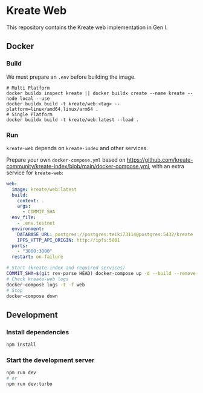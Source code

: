# Kreate Web

This repository contains the Kreate web implementation in Gen I.

## Docker

### Build

We must prepare an `.env` before building the image.

```
# Multi Platform
docker buildx inspect kreate || docker buildx create --name kreate --node local --use
docker buildx build -t kreate/web:<tag> --platform=linux/amd64,linux/arm64 .
# Single Platform
docker buildx build -t kreate/web:latest --load .
```

### Run

`kreate-web` depends on `kreate-index` and other services.

Prepare your own `docker-compose.yml` based on https://github.com/kreate-community/kreate-index/blob/main/docker-compose.yml, with an extra service for `kreate-web`:

```yaml
web:
  image: kreate/web:latest
  build:
    context: .
    args:
      - COMMIT_SHA
  env_file:
    - .env.testnet
  environment:
    DATABASE_URL: postgres://postgres:teiki73114@postgres:5432/kreate
    IPFS_HTTP_API_ORIGIN: http://ipfs:5001
  ports:
    - "3000:3000"
  restart: on-failure
```

```sh
# Start (kreate-index and required services)
COMMIT_SHA=$(git rev-parse HEAD) docker-compose up -d --build --remove-orphans
# Check kreate-web logs
docker-compose logs -t -f web
# Stop
docker-compose down
```

## Development

### Install dependencies

```sh
npm install
```

### Start the development server

```sh
npm run dev
# or
npm run dev:turbo
```
